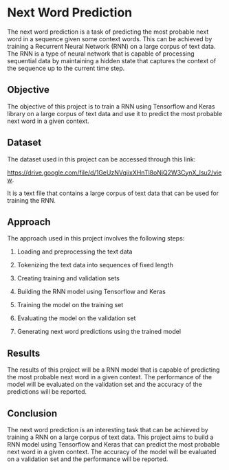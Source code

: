 # Next Word Prediction

The next word prediction is a task of predicting the most probable next word in a sequence given some context words. This can be achieved by training a Recurrent Neural Network (RNN) on a large corpus of text data. The RNN is a type of neural network that is capable of processing sequential data by maintaining a hidden state that captures the context of the sequence up to the current time step.



## Objective
The objective of this project is to train a RNN using Tensorflow and Keras library on a large corpus of text data and use it to predict the most probable next word in a given context.



## Dataset
The dataset used in this project can be accessed through this link: 

https://drive.google.com/file/d/1GeUzNVqiixXHnTl8oNiQ2W3CynX_lsu2/view. 

It is a text file that contains a large corpus of text data that can be used for training the RNN.


## Approach
The approach used in this project involves the following steps:

1. Loading and preprocessing the text data

2. Tokenizing the text data into sequences of fixed length

3. Creating training and validation sets

4. Building the RNN model using Tensorflow and Keras

5. Training the model on the training set

6. Evaluating the model on the validation set

7. Generating next word predictions using the trained model



## Results
The results of this project will be a RNN model that is capable of predicting the most probable next word in a given context. The performance of the model will be evaluated on the validation set and the accuracy of the predictions will be reported.



## Conclusion
The next word prediction is an interesting task that can be achieved by training a RNN on a large corpus of text data. This project aims to build a RNN model using Tensorflow and Keras that can predict the most probable next word in a given context. The accuracy of the model will be evaluated on a validation set and the performance will be reported.

